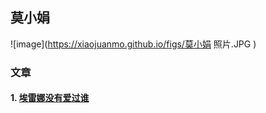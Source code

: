
## 莫小娟

![image](https://xiaojuanmo.github.io/figs/莫小娟  照片.JPG )
    

### 文章

#### 1. [埃雷娜没有爱过谁](https://www.jianshu.com/p/eb4d9c33d7ba)

